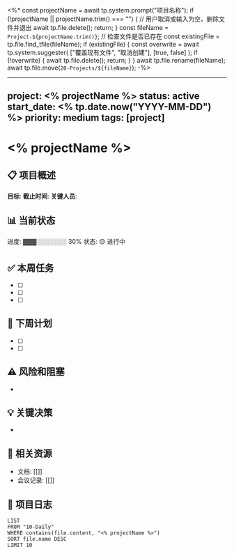 <%*
const projectName = await tp.system.prompt("项目名称");
if (!projectName || projectName.trim() === "") {
    // 用户取消或输入为空，删除文件并退出
    await tp.file.delete();
    return;
}
const fileName = `Project-${projectName.trim()}`;
// 检查文件是否已存在
const existingFile = tp.file.find_tfile(fileName);
if (existingFile) {
    const overwrite = await tp.system.suggester(
        ["覆盖现有文件", "取消创建"],
        [true, false]
    );
    if (!overwrite) {
        await tp.file.delete();
        return;
    }
}
await tp.file.rename(fileName);
await tp.file.move(`20-Projects/${fileName}`);
-%>

---
project: <% projectName %>
status: active
start_date: <% tp.date.now("YYYY-MM-DD") %>
priority: medium
tags: [project]
---

# <% projectName %>

## 📋 项目概述
**目标**: 
**截止时间**: 
**关键人员**: 

## 📊 当前状态
进度: ▓▓▓░░░░░░░ 30%
状态: 🟡 进行中

## ✅ 本周任务
- [ ] 
- [ ] 
- [ ] 

## 📅 下周计划
- [ ] 
- [ ] 

## ⚠️ 风险和阻塞
- 

## 💡 关键决策
- 

## 🔗 相关资源
- 文档: [[]]
- 会议记录: [[]]

## 📝 项目日志
```dataview
LIST 
FROM "10-Daily"
WHERE contains(file.content, "<% projectName %>")
SORT file.name DESC
LIMIT 10
```